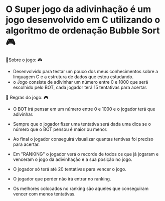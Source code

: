 # O Super jogo da adivinhação é um jogo desenvolvido em C utilizando o algoritmo de ordenação Bubble Sort 🎮

📌Sobre o jogo: 🎮

- Desenvolvido para testar um pouco dos meus conhecimentos sobre a linguagem C e a estrutura de dados que estou estudando.
- o Jogo consiste de adivinhar um número entre 0 e 1000 que será escolhido pelo BOT, cada jogador terá 15 tentativas para acertar.
 
 📌 Regras do jogo: 🎮

- O BOT irá pensar em um número entre 0 e 1000 e o jogador terá que adivinhar.

- Sempre que o jogador fizer uma tentativa será dada uma dica se o número que o BOT pensou é maior ou menor.

- Ao final o jogador conseguirá visualizar quantas tentivas foi preciso para acertar.

- Em "RANKING" o jogador verá o recorde de todos os que já jogaram e venceram o jogo da adivinhação e a sua posição no jogo.

- O jogador só terá até 20 tentativas para vencer o jogo.

- O jogador que perder não irá entrar no ranking.

- Os melhores colocados no ranking são aqueles que conseguiram vencer com menos tentativas.
